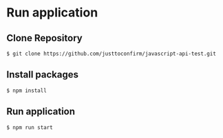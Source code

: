 # Run application

## Clone Repository

```shell
$ git clone https://github.com/justtoconfirm/javascript-api-test.git
```

## Install packages

```shell
$ npm install
```

## Run application

```shell
$ npm run start
```